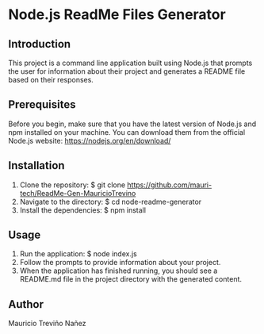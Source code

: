# Node.js ReadMe Files Generator

## Introduction
This project is a command line application built using Node.js that prompts the user for information about their project and generates a README file based on their responses.

## Prerequisites
Before you begin, make sure that you have the latest version of Node.js and npm installed on your machine. You can download them from the official Node.js website: https://nodejs.org/en/download/

## Installation
1. Clone the repository: $ git clone https://github.com/mauri-tech/ReadMe-Gen-MauricioTrevino
2. Navigate to the directory: $ cd node-readme-generator
3. Install the dependencies: $ npm install

## Usage
1. Run the application: $ node index.js
2. Follow the prompts to provide information about your project.
3. When the application has finished running, you should see a README.md file in the project directory with the generated content.

## Author
Mauricio Treviño Nañez